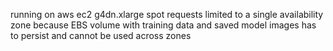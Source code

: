 running on aws ec2 g4dn.xlarge spot requests
limited to a single availability zone because EBS volume with training data and saved model images has to persist and cannot be used across zones